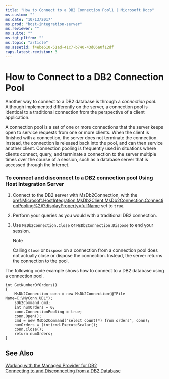 ```yaml
---
title: "How to Connect to a DB2 Connection Pool1 | Microsoft Docs"
ms.custom: ""
ms.date: "10/13/2017"
ms.prod: "host-integration-server"
ms.reviewer: ""
ms.suite: ""
ms.tgt_pltfrm: ""
ms.topic: "article"
ms.assetid: f4ebe610-51ad-41c7-b740-43d06a0f12df
caps.latest.revision: 3
---
```

# How to Connect to a DB2 Connection Pool
Another way to connect to a DB2 database is through a *connection pool*. Although implemented differently on the server, a connection pool is identical to a traditional connection from the perspective of a client application.  
  
 A connection pool is a set of one or more connections that the server keeps open to service requests from one or more clients. When the client is finished with a connection, the server does not terminate the connection. Instead, the connection is released back into the pool, and can then service another client. Connection pooling is frequently used in situations where clients connect, query, and terminate a connection to the server multiple times over the course of a session, such as a database server that is accessed through the Internet.  
  
### To connect and disconnect to a DB2 connection pool Using Host Integration Server  
  
1.  Connect to the DB2 server with MsDb2Connection, with the <xref:Microsoft.HostIntegration.MsDb2Client.MsDb2Connection.ConnectionPooling%2A?displayProperty=fullName> set to `true`.  
  
2.  Perform your queries as you would with a traditional DB2 connection.  
  
3.  Use `MsDb2Connection.Close` or `MsDb2Connection.Dispose` to end your session.  
  
    > [!NOTE]
    >  Calling `Close` or `Dispose` on a connection from a connection pool does not actually close or dispose the connection. Instead, the server returns the connection to the pool.  
  
 The following code example shows how to connect to a DB2 database using a connection pool.  
  
```  
int GetNumberOfOrders()  
{  
    MsDb2Connection conn = new MsDb2Connection(@"File Name=C:\MyConn.UDL");  
    sDb2Command cmd;  
    int numOrders = 0;  
    conn.ConnectionPooling = true;  
    conn.Open();  
    cmd = new MsDb2Command("select count(*) from orders", conn);  
    numOrders = (int)cmd.ExecuteScalar();  
    conn.Close();  
    return numOrders;  
}  
```  
  
## See Also  
 [Working with the Managed Provider for DB2](../core/working-with-the-managed-provider-for-db2.md)   
 [Connecting to and Disconnecting from a DB2 Database](../core/connecting-to-and-disconnecting-from-a-db2-database.md)